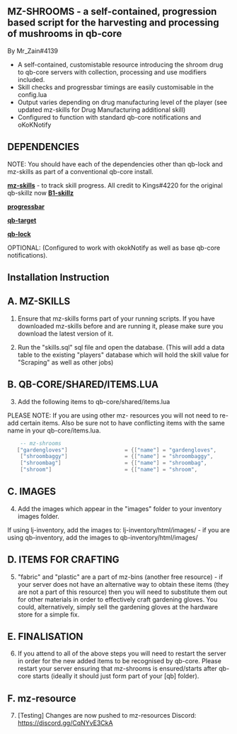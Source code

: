 ## MZ-SHROOMS - a self-contained, progression based script for the harvesting and processing of mushrooms in qb-core

By Mr_Zain#4139

- A self-contained, customistable resource introducing the shroom drug to qb-core servers with collection, processing and use modifiers included.
- Skill checks and progressbar timings are easily customisable in the config.lua
- Output varies depending on drug manufacturing level of the player (see updated mz-skills for Drug Manufacturing additional skill)
- Configured to function with standard qb-core notifications and oKoKNotify

## DEPENDENCIES

NOTE: You should have each of the dependencies other than qb-lock and mz-skills as part of a conventional qb-core install.

**[mz-skills](https://github.com/MrZainRP/mz-skills)** - to track skill progress. All credit to Kings#4220 for the original qb-skillz now **[B1-skillz](https://github.com/Burn-One-Studios/B1-skillz)**

**[progressbar](https://github.com/qbcore-framework/progressbar)**

**[qb-target](https://github.com/qbcore-framework/qb-target)**

**[qb-lock](https://github.com/Nathan-FiveM/qb-lock)**

OPTIONAL: (Configured to work with okokNotify as well as base qb-core notifications).

## Installation Instruction

## A. MZ-SKILLS

1. Ensure that mz-skills forms part of your running scripts. If you have downloaded mz-skills before and are running it, please make sure you download the latest version of it. 

2. Run the "skills.sql" sql file and open the database. (This will add a data table to the existing "players" database which will hold the skill value for "Scraping" as well as other jobs)

## B. QB-CORE/SHARED/ITEMS.LUA

3. Add the following items to qb-core/shared/items.lua 

PLEASE NOTE: If you are using other mz- resources you will not need to re-add certain items. Also be sure not to have conflicting items with the same name in your qb-core/items.lua.

```lua
	-- mz-shrooms
   ["gardengloves"] 		 	 	 = {["name"] = "gardengloves",           		["label"] = "Gardening Gloves",	 		["weight"] = 500, 		["type"] = "item", 		["image"] = "gardengloves.png", 		["unique"] = false, 	["useable"] = false, 	["shouldClose"] = false,   ["combinable"] = nil,   ["description"] = "A sturdy set of gardening gloves, used to avoid harm when gardening."},
    ["shroombaggy"] 		 	 	 = {["name"] = "shroombaggy",           		["label"] = "Empty Bag", 				["weight"] = 100,		["type"] = "item", 		["image"] = "shroombaggy.png", 			["unique"] = false, 	["useable"] = false, 	["shouldClose"] = false,   ["combinable"] = nil,   ["description"] = "A small plastic bag, cheap and easy to store perishables temporarily."},
    ["shroombag"] 		 	 	 	 = {["name"] = "shroombag",           			["label"] = "Bag of Shrooms", 			["weight"] = 160,		["type"] = "item", 		["image"] = "bagofshrooms.png", 		["unique"] = false, 	["useable"] = true, 	["shouldClose"] = false,   ["combinable"] = nil,   ["description"] = "A small bag containing hallucinogenic mushrooms."},
    ["shroom"] 		 	 	 	 	 = {["name"] = "shroom",           				["label"] = "Mushroom", 				["weight"] = 40,		["type"] = "item", 		["image"] = "mushroom.png", 			["unique"] = false, 	["useable"] = false, 	["shouldClose"] = false,   ["combinable"] = nil,   ["description"] = "A strange looking mushroom, smells kind of funky?"},

```

## C. IMAGES

4. Add the images which appear in the "images" folder to your inventory images folder. 

If using lj-inventory, add the images to: lj-inventory/html/images/ - if you are using qb-inventory, add the images to qb-inventory/html/images/

## D. ITEMS FOR CRAFTING

5. "fabric" and "plastic" are a part of mz-bins (another free resource) - if your server does not have an alternative way to obtain these items (they are not a part of this resource) then you will need to substitute them out for other materials in order to effectively craft gardening gloves. You could, alternatively, simply sell the gardening gloves at the hardware store for a simple fix. 

## E. FINALISATION

6. If you attend to all of the above steps you will need to restart the server in order for the new added items to be recognised by qb-core. Please restart your server ensuring that mz-shrooms is ensured/starts after qb-core starts (ideally it should just form part of your [qb] folder).

## F. mz-resource

7. [Testing] Changes are now pushed to mz-resources Discord: https://discord.gg/CqNYvE3CkA
